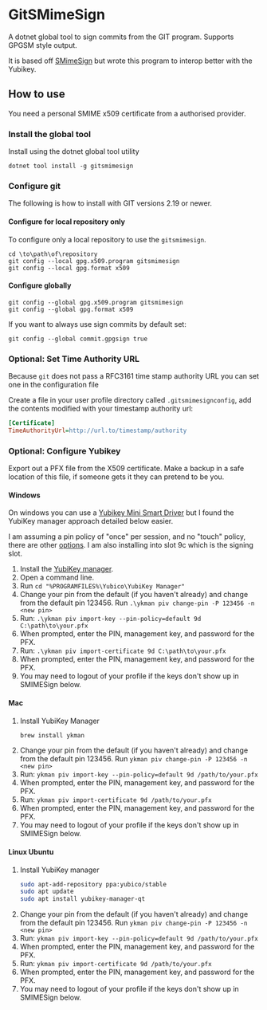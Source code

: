 # GitSMimeSign

A dotnet global tool to sign commits from the GIT program. Supports GPGSM style output.

It is based off [SMimeSign](https://github.com/github/smimesign) but wrote this program to interop better with the Yubikey.

## How to use

You need a personal SMIME x509 certificate from a authorised provider.

### Install the global tool

Install using the dotnet global tool utility

```Batchfile
dotnet tool install -g gitsmimesign
```

### Configure git

The following is how to install with GIT versions 2.19 or newer.

#### Configure for local repository only

To configure only a local repository to use the `gitsmimesign`.

```Batchfile
cd \to\path\of\repository
git config --local gpg.x509.program gitsmimesign
git config --local gpg.format x509
```

#### Configure globally

```Batchfile
git config --global gpg.x509.program gitsmimesign
git config --global gpg.format x509
```

If you want to always use sign commits by default set:

```Batchfile
git config --global commit.gpgsign true
```

### Optional: Set Time Authority URL

Because `git` does not pass a RFC3161 time stamp authority URL you can set one in the configuration file

Create a file in your user profile directory called `.gitsmimesignconfig`, add the contents modified with your timestamp authority url:

```ini
[Certificate]
TimeAuthorityUrl=http://url.to/timestamp/authority
```

### Optional: Configure Yubikey

Export out a PFX file from the X509 certificate. Make a backup in a safe location of this file, if someone gets it they can pretend to be you.

#### Windows

On windows you can use a [Yubikey Mini Smart Driver](https://support.yubico.com/support/solutions/articles/15000006456-yubikey-smart-card-deployment-guide#YubiKey_Minidriver_Installationies8o) but I found the YubiKey manager approach detailed below easier.

I am assuming a pin policy of "once" per session, and no "touch" policy, there are other [options](https://support.yubico.com/support/solutions/articles/15000012643-yubikey-manager-cli-ykman-user-manual#ykman_piv_import-keyk8p1yl). I am also installing into slot 9c which is the signing slot.  

1. Install the [YubiKey manager](https://developers.yubico.com/yubikey-manager-qt/).
1. Open a command line.
1. Run `cd "%PROGRAMFILES%\Yubico\YubiKey Manager"`
1. Change your pin from the default (if you haven't already) and change from the default pin 123456. Run `.\ykman piv change-pin -P 123456 -n <new pin>`
1. Run: `.\ykman piv import-key --pin-policy=default 9d C:\path\to\your.pfx`
1. When prompted, enter the PIN, management key, and password for the PFX.
1. Run: `.\ykman piv import-certificate 9d C:\path\to\your.pfx`
1. When prompted, enter the PIN, management key, and password for the PFX.
1. You may need to logout of your profile if the keys don't show up in SMIMESign below.

#### Mac

1. Install YubiKey Manager
   ```bash
   brew install ykman
   ```
1. Change your pin from the default (if you haven't already) and change from the default pin 123456. Run `ykman piv change-pin -P 123456 -n <new pin>`
1. Run: `ykman piv import-key --pin-policy=default 9d /path/to/your.pfx`
1. When prompted, enter the PIN, management key, and password for the PFX.
1. Run: `ykman piv import-certificate 9d /path/to/your.pfx`
1. When prompted, enter the PIN, management key, and password for the PFX.
1. You may need to logout of your profile if the keys don't show up in SMIMESign below.

#### Linux Ubuntu

1. Install YubiKey manager
   ```bash
   sudo apt-add-repository ppa:yubico/stable
   sudo apt update
   sudo apt install yubikey-manager-qt
   ```
1. Change your pin from the default (if you haven't already) and change from the default pin 123456. Run `ykman piv change-pin -P 123456 -n <new pin>`
1. Run: `ykman piv import-key --pin-policy=default 9d /path/to/your.pfx`
1. When prompted, enter the PIN, management key, and password for the PFX.
1. Run: `ykman piv import-certificate 9d /path/to/your.pfx`
1. When prompted, enter the PIN, management key, and password for the PFX.
1. You may need to logout of your profile if the keys don't show up in SMIMESign below.
